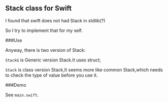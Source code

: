 ## Stack class for Swift
I found that swift does not had Stack in stdlib(?)

So I try to implement that for my self.

###Use

Anyway, there is two version of Stack: 

`StackG` is Generic version Stack.It uses struct;

`Stack` is class version Stack,It seems more like common Stack,which needs to check the type of value before you use it.

###Demo

See `main.swift`.